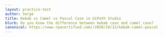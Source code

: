 ```yaml
---
layout: practice-test
author: Serge
title: Kebab vs Camel vs Pascal Case in UiPath Studio
blurb: Do you know the difference between kebab case and camel case?
canonical: https://www.rpacertified.com//2020/10/12/kebab-camel-pascal-case-quiz.html
---
```

<script>
var exam = null;
var questionNumber = 0;

window.addEventListener('load', function () {

 var questionBank = localStorage.getItem("questions");
 //console.log("The size is: " + questionBank.length);
 questionBank = JSON.parse(questionBank);
 questionBank = questionBank.slice(11,16);
 
 try {
  exam = new Exam(questionBank);
  //console.log("Exam created without parsing the exam!");
 }
 catch(err) {
   console.log("Error creating exam! " + err.message);
 }

 displayQuestion(questionNumber);
 initializeQuestionJumper();
 
});
</script>
